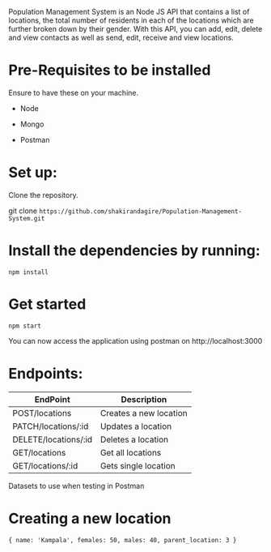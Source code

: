 Population Management System is an Node JS API that contains a list of locations, the total number of residents in each of the locations which are further broken down by their gender. 
With this API, you can add, edit, delete and view contacts as well as send, edit, receive and view locations.

# Pre-Requisites to be installed
Ensure to have these on your machine.

- Node

- Mongo

- Postman


# Set up:
 Clone the repository.

git clone `https://github.com/shakirandagire/Population-Management-System.git`

# Install the dependencies by running:

`npm install`

# Get started

`npm start`

You can now access the application using postman on http://localhost:3000


# Endpoints:

|EndPoint|Description|
|---------|------------|
|POST/locations|Creates a new location|
|PATCH/locations/:id|Updates a location|
|DELETE/locations/:id|Deletes a location|
|GET/locations|Get all locations|
|GET/locations/:id|Gets single location|


Datasets to use when testing in Postman
# Creating a new location
`{
    name: 'Kampala',
    females: 50,
    males: 40,
    parent_location: 3
 } `

